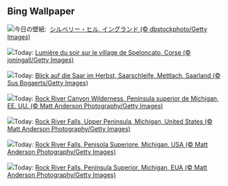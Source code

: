 ## Bing Wallpaper
![](https://www.bing.com/th?id=OHR.SilburyHill_JA-JP0577938785_UHD.jpg&w=1000)今日の壁紙: &nbsp;[シルベリー・ヒル, イングランド (© dbstockphoto/Getty Images)](https://www.bing.com/th?id=OHR.SilburyHill_JA-JP0577938785_UHD.jpg)
<br><br/>
![](https://www.bing.com/th?id=OHR.CorsicaSunshine_FR-FR8649215960_UHD.jpg&w=1000)Today: [Lumière du soir sur le village de Speloncato, Corse (© joningall/Getty Images)](https://www.bing.com/th?id=OHR.CorsicaSunshine_FR-FR8649215960_UHD.jpg)
<br><br/>
![](https://www.bing.com/th?id=OHR.MettlachAutumn_DE-DE9026182741_UHD.jpg&w=1000)Today: [Blick auf die Saar im Herbst, Saarschleife, Mettlach, Saarland (© Sus Bogaerts/Getty Images)](https://www.bing.com/th?id=OHR.MettlachAutumn_DE-DE9026182741_UHD.jpg)
<br><br/>
![](https://www.bing.com/th?id=OHR.RockRiverFalls_ES-ES6474484835_UHD.jpg&w=1000)Today: [Rock River Canyon Wilderness, Península superior de Míchigan, EE. UU. (© Matt Anderson Photography/Getty Images)](https://www.bing.com/th?id=OHR.RockRiverFalls_ES-ES6474484835_UHD.jpg)
<br><br/>
![](https://www.bing.com/th?id=OHR.RockRiverFalls_EN-GB1931975271_UHD.jpg&w=1000)Today: [Rock River Falls, Upper Peninsula, Michigan, United States (© Matt Anderson Photography/Getty Images)](https://www.bing.com/th?id=OHR.RockRiverFalls_EN-GB1931975271_UHD.jpg)
<br><br/>
![](https://www.bing.com/th?id=OHR.RockRiverFalls_IT-IT4967817075_UHD.jpg&w=1000)Today: [Rock River Falls, Penisola Superiore, Michigan, USA (© Matt Anderson Photography/Getty Images)](https://www.bing.com/th?id=OHR.RockRiverFalls_IT-IT4967817075_UHD.jpg)
<br><br/>
![](https://www.bing.com/th?id=OHR.RockRiverFalls_PT-BR6243828889_UHD.jpg&w=1000)Today: [Rock River Falls, Península Superior, Michigan, EUA (© Matt Anderson Photography/Getty Images)](https://www.bing.com/th?id=OHR.RockRiverFalls_PT-BR6243828889_UHD.jpg)
<br><br/>
